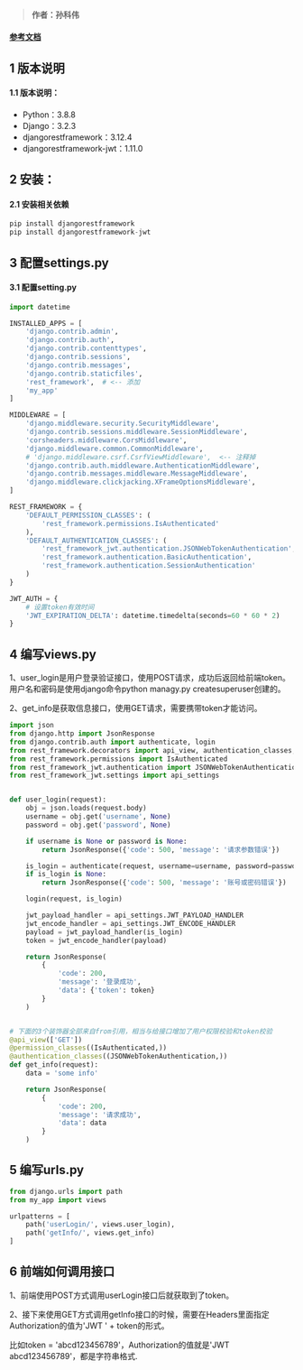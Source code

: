 > #### 作者：孙科伟
#### [ 参考文档](https://zhuanlan.zhihu.com/p/258752405)
## 1 版本说明
#### 1.1 版本说明：
- Python：3.8.8
- Django：3.2.3
- djangorestframework：3.12.4
- djangorestframework-jwt：1.11.0
## 2 安装：
#### 2.1 安装相关依赖
  ``` python
pip install djangorestframework
pip install djangorestframework-jwt
  ```
## 3 配置settings.py
#### 3.1 配置setting.py
```python
import datetime

INSTALLED_APPS = [
    'django.contrib.admin',
    'django.contrib.auth',
    'django.contrib.contenttypes',
    'django.contrib.sessions',
    'django.contrib.messages',
    'django.contrib.staticfiles',
    'rest_framework',  # <-- 添加
    'my_app'
]

MIDDLEWARE = [
    'django.middleware.security.SecurityMiddleware',
    'django.contrib.sessions.middleware.SessionMiddleware',
    'corsheaders.middleware.CorsMiddleware',
    'django.middleware.common.CommonMiddleware',
    # 'django.middleware.csrf.CsrfViewMiddleware',  <-- 注释掉
    'django.contrib.auth.middleware.AuthenticationMiddleware',
    'django.contrib.messages.middleware.MessageMiddleware',
    'django.middleware.clickjacking.XFrameOptionsMiddleware',
]

REST_FRAMEWORK = {
    'DEFAULT_PERMISSION_CLASSES': (
        'rest_framework.permissions.IsAuthenticated'
    ),
    'DEFAULT_AUTHENTICATION_CLASSES': (
        'rest_framework_jwt.authentication.JSONWebTokenAuthentication',
        'rest_framework.authentication.BasicAuthentication',
        'rest_framework.authentication.SessionAuthentication'
    )
}

JWT_AUTH = {
    # 设置token有效时间
    'JWT_EXPIRATION_DELTA': datetime.timedelta(seconds=60 * 60 * 2)
}
```
## 4 编写views.py
1、user_login是用户登录验证接口，使用POST请求，成功后返回给前端token。用户名和密码是使用django命令python managy.py createsuperuser创建的。

2、get_info是获取信息接口，使用GET请求，需要携带token才能访问。
```python
import json
from django.http import JsonResponse
from django.contrib.auth import authenticate, login
from rest_framework.decorators import api_view, authentication_classes, permission_classes
from rest_framework.permissions import IsAuthenticated
from rest_framework_jwt.authentication import JSONWebTokenAuthentication
from rest_framework_jwt.settings import api_settings


def user_login(request):
    obj = json.loads(request.body)
    username = obj.get('username', None)
    password = obj.get('password', None)

    if username is None or password is None:
        return JsonResponse({'code': 500, 'message': '请求参数错误'})

    is_login = authenticate(request, username=username, password=password)
    if is_login is None:
        return JsonResponse({'code': 500, 'message': '账号或密码错误'})

    login(request, is_login)

    jwt_payload_handler = api_settings.JWT_PAYLOAD_HANDLER
    jwt_encode_handler = api_settings.JWT_ENCODE_HANDLER
    payload = jwt_payload_handler(is_login)
    token = jwt_encode_handler(payload)

    return JsonResponse(
        {
            'code': 200,
            'message': '登录成功',
            'data': {'token': token}
        }
    )


# 下面的3个装饰器全部来自from引用，相当与给接口增加了用户权限校验和token校验
@api_view(['GET'])
@permission_classes((IsAuthenticated,))
@authentication_classes((JSONWebTokenAuthentication,))
def get_info(request):
    data = 'some info'

    return JsonResponse(
        {
            'code': 200,
            'message': '请求成功',
            'data': data
        }
    )
```
## 5 编写urls.py
```python
from django.urls import path
from my_app import views

urlpatterns = [
    path('userLogin/', views.user_login),
    path('getInfo/', views.get_info)
]
```
## 6 前端如何调用接口
1、前端使用POST方式调用userLogin接口后就获取到了token。

2、接下来使用GET方式调用getInfo接口的时候，需要在Headers里面指定Authorization的值为'JWT ' + token的形式。

比如token = 'abcd123456789'，Authorization的值就是'JWT abcd123456789'，都是字符串格式.